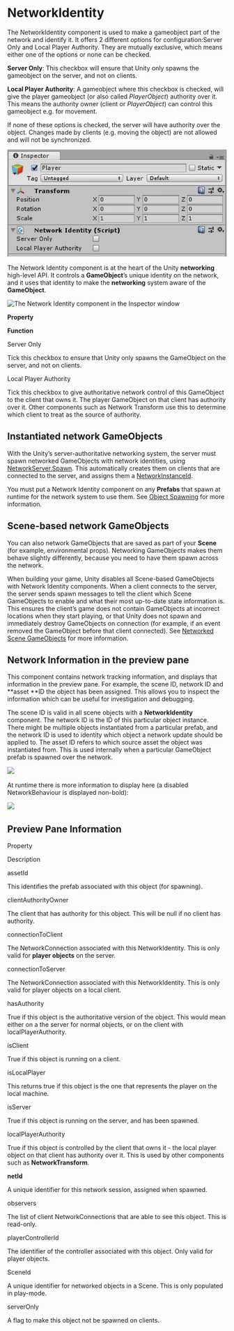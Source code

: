 # NetworkIdentity

The NetworkIdentity component is used to make a gameobject part of the network
and identify it. It offers 2 different options for configuration:Server Only and
Local Player Authority. They are mutually exclusive, which means either one of
the options or none can be checked.

**Server Only**: This checkbox will ensure that Unity only spawns the gameobject
on the server, and not on clients.

**Local Player Authority**: A gameobject where this checkbox is checked, will
give the player gameobject (or also called *PlayerObject*) authority over it.
This means the authority owner (client or *PlayerObject*) can control this
gameobject e.g. for movement.

If none of these options is checked, the server will have authority over the
object. Changes made by clients (e.g. moving the object) are not allowed and
will not be synchronized.

![](NetworkIdentity.jpg)

The Network Identity component is at the heart of the Unity **networking**
high-level API. It controls a **GameObject**’s unique identity on the network,
and it uses that identity to make the **networking** system aware of the
**GameObject**.

![The Network Identity component in the Inspector window](https://docs.unity3d.com/uploads/Main/NetworkIdentityScreenshot.png)

**Property**

**Function**

Server Only

Tick this checkbox to ensure that Unity only spawns the GameObject on the
server, and not on clients.

Local Player Authority

Tick this checkbox to give authoritative network control of this GameObject to
the client that owns it. The player GameObject on that client has authority over
it. Other components such as Network Transform use this to determine which
client to treat as the source of authority.

## Instantiated network GameObjects

With the Unity’s server-authoritative networking system, the server must spawn
networked GameObjects with network identities, using
[NetworkServer.Spawn](https://docs.unity3d.com/ScriptReference/Networking.NetworkServer.Spawn.html).
This automatically creates them on clients that are connected to the server, and
assigns them a
[NetworkInstanceId](https://docs.unity3d.com/ScriptReference/Networking.NetworkInstanceId.html).

You must put a Network Identity component on any **Prefabs** that spawn at
runtime for the network system to use them. See [Object
Spawning](https://docs.unity3d.com/Manual/UNetSpawning.html) for more
information.

## Scene-based network GameObjects

You can also network GameObjects that are saved as part of your **Scene** (for
example, environmental props). Networking GameObjects makes them behave slightly
differently, because you need to have them spawn across the network.

When building your game, Unity disables all Scene-based GameObjects with Network
Identity components. When a client connects to the server, the server sends
spawn messages to tell the client which Scene GameObjects to enable and what
their most up-to-date state information is. This ensures the client’s game does
not contain GameObjects at incorrect locations when they start playing, or that
Unity does not spawn and immediately destroy GameObjects on connection (for
example, if an event removed the GameObject before that client connected). See
[Networked Scene
GameObjects](https://docs.unity3d.com/Manual/UNetSceneObjects.html) for more
information.

## Network Information in the preview pane

This component contains network tracking information, and displays that
information in the preview pane. For example, the scene ID, network ID and
**asset **ID the object has been assigned. This allows you to inspect the
information which can be useful for investigation and debugging.

The scene ID is valid in all scene objects with a **NetworkIdentity** component.
The network ID is the ID of this particular object instance. There might be
multiple objects instantiated from a particular prefab, and the network ID is
used to identity which object a network update should be applied to. The asset
ID refers to which source asset the object was instantiated from. This is used
internally when a particular GameObject prefab is spawned over the network.

![](https://docs.unity3d.com/uploads/Main/NetworkIdentityPreview.png)

At runtime there is more information to display here (a disabled
NetworkBehaviour is displayed non-bold):

![](https://docs.unity3d.com/uploads/Main/NetworkIdentityPreviewRuntime.png)

## Preview Pane Information

Property

Description

assetId

This identifies the prefab associated with this object (for spawning).

clientAuthorityOwner

The client that has authority for this object. This will be null if no client
has authority.

connectionToClient

The NetworkConnection associated with this NetworkIdentity. This is only valid
for **player objects** on the server.

connectionToServer

The NetworkConnection associated with this NetworkIdentity. This is only valid
for player objects on a local client.

hasAuthority

True if this object is the authoritative version of the object. This would mean
either on a the server for normal objects, or on the client with
localPlayerAuthority.

isClient

True if this object is running on a client.

isLocalPlayer

This returns true if this object is the one that represents the player on the
local machine.

isServer

True if this object is running on the server, and has been spawned.

localPlayerAuthority

True if this object is controlled by the client that owns it - the local player
object on that client has authority over it. This is used by other components
such as **NetworkTransform**.

**netId**

A unique identifier for this network session, assigned when spawned.

observers

The list of client NetworkConnections that are able to see this object. This is
read-only.

playerControllerId

The identifier of the controller associated with this object. Only valid for
player objects.

SceneId

A unique identifier for networked objects in a Scene. This is only populated in
play-mode.

serverOnly

A flag to make this object not be spawned on clients.

 
